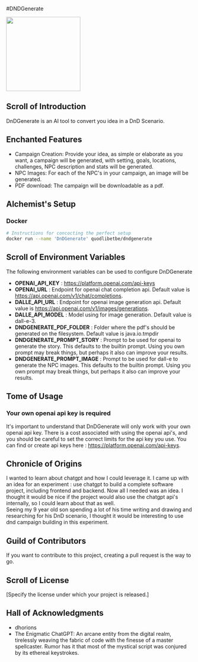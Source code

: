 
#DNDGenerate


<img src="https://github.com/dhorions/backend/blob/main/src/main/resources/static/logo_trans.png?raw=true" width="200"/>

## Scroll of Introduction
DnDGenerate is an AI tool to convert you idea in a DnD Scenario.

## Enchanted Features
- Campaign Creation: Provide your idea, as simple or elaborate as you want, a campaign will be generated, with setting, goals, locations, challenges, NPC description and stats will be generated.
- NPC Images: For each of the NPC's in your campaign, an image will be generated.
- PDF download: The campaign will be downloadable as a pdf.

## Alchemist's Setup
### Docker 
```bash
# Instructions for concocting the perfect setup
docker run --name 'DnDGenerate' quodlibetbe/dndgenerate 
```


## Scroll of Environment Variables
The following environment variables can be used to configure DnDGenerate
 - **OPENAI_API_KEY** : https://platform.openai.com/api-keys
 - **OPENAI_URL** : Endpoint for openai chat completion api.  Default value is  https://api.openai.com/v1/chat/completions.
 - **DALLE_API_URL** : Endpoint for openai image generation api. Default value is https://api.openai.com/v1/images/generations.
 - **DALLE_API_MODEL** : Model using for image generation. Default value is dall-e-3.
 - **DNDGENERATE_PDF_FOLDER** : Folder where the pdf's should be generated on the filesystem. Default value is java.io.tmpdir
 - **DNDGENERATE_PROMPT_STORY** : Prompt to be used for openai to generate the story.  This defaults to the builtin prompt.  Using you own prompt may break things, but perhaps it also can improve your results.
 - **DNDGENERATE_PROMPT_IMAGE** : Prompt to be used for dall-e to generate the NPC images. This defaults to the builtin prompt.  Using you own prompt may break things, but perhaps it also can improve your results.

## Tome of Usage
### Your own openai api key is required
It's important to understand that DnDGenerate will only work with your own openai api key.  There is a cost associated with using the openai api's, and you should be careful to set the correct limits for the api key you use. 
You can find or create api keys here : https://platform.openai.com/api-keys.


## Chronicle of Origins
I wanted to learn about chatgpt and how I could leverage it.  I came up with an idea for an experiment : use chatgpt to build a complete software project, including frontend and backend.  Now all I needed was an idea.  I thought it would be nice if the project would also use the chatgpt api's internally, so I could learn about that as well.  
Seeing my 9 year old son spending a lot of his time writing and drawing and researching for his DnD scenario, I thought it would be interesting to use dnd campaign building in this experiment.


## Guild of Contributors
If you want to contribute to this project, creating a pull request is the way to go.

## Scroll of License
[Specify the license under which your project is released.]

## Hall of Acknowledgments
- dhorions
- The Enigmatic ChatGPT: An arcane entity from the digital realm, tirelessly weaving the fabric of code with the finesse of a master spellcaster. Rumor has it that most of the mystical script was conjured by its ethereal keystrokes.
